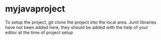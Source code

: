 myjavaproject
=============

To setup the project, git clone the project into the local area. Junit libraries have not been added here, they should be added with the help of your editor at the time of project setup
